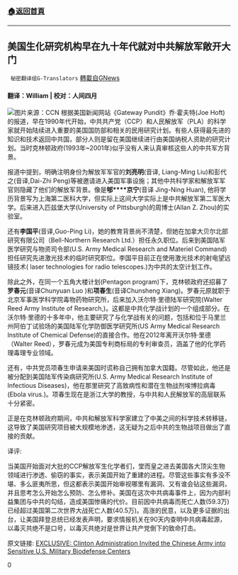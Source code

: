 ###  [:house:返回首頁](https://github.com/ourhimalayas/txt)
---

## 美国生化研究机构早在九十年代就对中共解放军敞开大门
` 秘密翻译组G-Translators` [轉載自GNews](https://gnews.org/zh-hans/1280558/)

#### 翻译：William | 校对：人间四月
![]()![](https://gnews-media-offload.s3.amazonaws.com/wp-content/uploads/2021/05/29082754/%E5%91%B5%E5%91%B5%E5%91%B5%E5%91%B5%E5%91%B5%E5%91%B5.jpg)图片来源：CCN
根据美国新闻网站《Gateway Pundit》乔·霍夫特(Joe Hoft)的报道，早在1990年代开始，中共共产党（CCP）和人民解放军（PLA）的科学家就开始陆续进入重要的美国国防部和相关的民用研究计划。有些人获得最先进的知识和技术返回中共国，部分人则是留在美国继续进行由美国纳税人资助的研究计划。当时克林顿政府(1993年~2001年)似乎没有人来认真审核这些人的中共军方背景。

报道中提到，明确注明身份为解放军军官的**刘亮明**(音译, Liang-Ming Liu)和彭代之(音译,Dai-Zhi Peng)等被邀请进入美国军事设施；其他中共科学家和解放军军官则隐藏了他们的解放军背景。像是**郇****京宁**(音译 Jing-Ning Huan), 他将学历背景写为上海第二医科大学，但实际上这间大学实际上是中共解放军第二军医大学。后来进入匹兹堡大学(University of Pittsburgh)的周博士(Allan Z. Zhou)的实验室。

还有**李国平**(音译,Guo-Ping Li)，她的教育背景尚不清楚，但她在加拿大贝尔北部研究有限公司（Bell-Northern Research Ltd.）担任永久职位。后来到美国陆军医学研究与物资司令部(U.S. Army Medical Research and Materiel Command)担任研究先进激光技术的临时研究职位。李国平目前正在使用激光技术的射电望远镜技术( laser technologies for radio telescopes.)为中共的太空计划工作。

除此之外，在同一个五角大楼计划(Pentagon program)下，克林顿政府还招募了**罗春元**(音译Chunyuan Luo )和**项春生**(音译Chunsheng Xiang)。罗春元原就职于北京军事医学科学院毒物药物研究所，后来加入沃尔特·里德陆军研究院(Walter Reed Army Institute of Research,)。这都是中共化学战计划的一个组成部分。在沃尔特·里德的十多年中，他主要研究了与化学战有关的问题，包括和位于马里兰州阿伯丁试验场的美国陆军化学防御医学研究所(US Army Medical Research Institute of Chemical Defense)的直接合作。他在2012年离开沃尔特·里德（Walter Reed），罗春元成为美国专利商标局的专利审查员，涵盖了他的化学药理毒理专业领域。

还有，中共党员项春生申请来美国时谎称自己拥有加拿大国籍。尽管如此，他还是被分配到美国陆军传染病研究所(U.S. Army Medical Research Institute of Infectious Diseases)，他在那里研究了高致病性和潜在生物战剂埃博拉病毒(Ebola virus.)。项春生现在是浙江大学的教授，与中共和人民解放军的高层联系十分紧密。

正是在克林顿政府期间，中共和解放军科学家建立了中美之间的科学技术转移链，这导致了美国研究项目被大规模地渗透，这无疑为之后中共的生物战项目做出了直接的贡献。

译评:

当美国开始面对大批的CCP解放军生化学者们，堂而皇之进去美国各大顶尖生物领域进行渗透、偷窃的事实，表示美国开始了重建的进程。尽管这些事实有多没不堪、多么匪夷所思，但这都表示美国开始审视哪里有漏洞、又有谁会钻这些漏洞，并且思考怎么开始怎么预防、怎么修补。美国在这次中共病毒事件上，因为内部利益集团与中共的勾结，造成美国惨痛的代价。目前因中共病毒而死亡人数(59.3万)已经超过美国第二次世界大战死亡人数(40.5万)。高涨的民意，以及更多证据的出台，让美国拜登总统已经发表声明，要求情报机关在90天内查明中共病毒起源，以毒灭共绝不是口号，以毒灭共绝对是世界让共产党倒下的致命打击。

原文链接: [EXCLUSIVE: Clinton Administration Invited the Chinese Army into Sensitive U.S. Military Biodefense Centers](https://www.thegatewaypundit.com/2021/05/exclusive-clinton-administration-invited-chinese-army-sensitive-u-s-military-biodefense-centers/)

0
